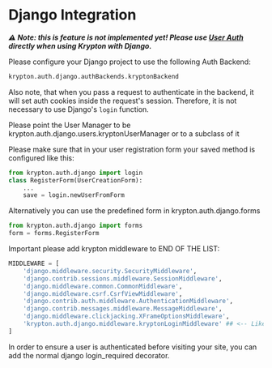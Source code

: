 # Django Integration

***⚠ Note: this is feature is not implemented yet! Please use [User Auth](README-USER-AUTH.md) directly when using Krypton with Django.***

Please configure your Django project to use the following Auth Backend:

```python
krypton.auth.django.authBackends.kryptonBackend
```

Also note, that when you pass a request to authenticate in the backend, it will set auth cookies inside the request's session. Therefore, it is not necessary to use Django's `login` function.

Please point the User Manager to be krypton.auth.django.users.kryptonUserManager or to a subclass of it

Please make sure that in your user registration form your saved method is configured like this:

```python
from krypton.auth.django import login
class RegisterForm(UserCreationForm):
    ...
    save = login.newUserFromForm
```

Alternatively you can use the predefined form in krypton.auth.django.forms

```python
from krypton.auth.django import forms
form = forms.RegisterForm
```

Important please add krypton middleware to END OF THE LIST:

```python
MIDDLEWARE = [
    'django.middleware.security.SecurityMiddleware',
    'django.contrib.sessions.middleware.SessionMiddleware',
    'django.middleware.common.CommonMiddleware',
    'django.middleware.csrf.CsrfViewMiddleware',
    'django.contrib.auth.middleware.AuthenticationMiddleware',
    'django.contrib.messages.middleware.MessageMiddleware',
    'django.middleware.clickjacking.XFrameOptionsMiddleware',
    'krypton.auth.django.middleware.kryptonLoginMiddleware' ## <-- Like here
]
```

In order to ensure a user is authenticated before visiting your site, you can add the normal django login_required decorator.
